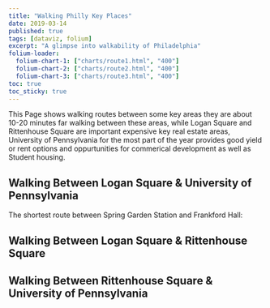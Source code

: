 ```yaml
---
title: "Walking Philly Key Places"
date: 2019-03-14
published: true
tags: [dataviz, folium]
excerpt: "A glimpse into walkability of Philadelphia"
folium-loader:
  folium-chart-1: ["charts/route1.html", "400"]
  folium-chart-2: ["charts/route2.html", "400"]
  folium-chart-3: ["charts/route3.html", "400"]
toc: true
toc_sticky: true
---
```


This Page shows walking routes between some key areas they are about 10-20 minutes far walking between these areas, while Logan Square and Rittenhouse Square are important expensive key real estate areas, University of Pennsylvania for the most part of the year provides good yield or rent options and oppurtunities for commerical development as well as Student housing.

## Walking Between Logan Square & University of Pennsylvania

The shortest route between Spring Garden Station and Frankford Hall:

<div id="folium-chart-1"></div>

## Walking Between Logan Square & Rittenhouse Square

<div id="folium-chart-2"></div>

## Walking Between Rittenhouse Square & University of Pennsylvania

<div id="folium-chart-3"></div>



